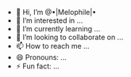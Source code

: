 - 👋 Hi, I’m @•|Melophile|•
- 👀 I’m interested in ...
- 🌱 I’m currently learning ...
- 💞️ I’m looking to collaborate on ...
- 📫 How to reach me ...
- 😄 Pronouns: ...
- ⚡ Fun fact: ...

<!---
Paparoachlastresort/Paparoachlastresort is a ✨ special ✨ repository because its `README.md` (this file) appears on your GitHub profile.
You can click the Preview link to take a look at your changes.
--->

